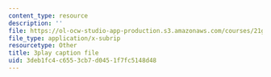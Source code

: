 ```yaml
---
content_type: resource
description: ''
file: https://ol-ocw-studio-app-production.s3.amazonaws.com/courses/21g-101-chinese-i-regular-fall-2014/3deb1fc4c6553cb7d0451f7fc5148d48_fRWCYq5qxL4.srt
file_type: application/x-subrip
resourcetype: Other
title: 3play caption file
uid: 3deb1fc4-c655-3cb7-d045-1f7fc5148d48
---
```

